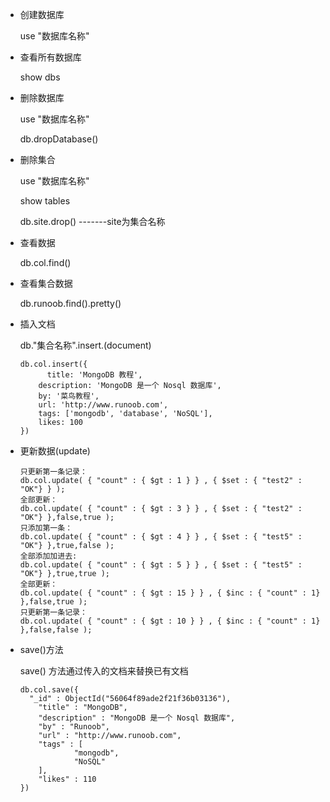 * 创建数据库

  use "数据库名称"

* 查看所有数据库

  show dbs

* 删除数据库

  use "数据库名称"

  db.dropDatabase()

* 删除集合

  use "数据库名称"

  show tables

  db.site.drop()  -------site为集合名称

* 查看数据

  db.col.find()

* 查看集合数据

  db.runoob.find().pretty()



* 插入文档

  db."集合名称".insert.(document)

  ```
  db.col.insert({
    	title: 'MongoDB 教程', 
      description: 'MongoDB 是一个 Nosql 数据库',
      by: '菜鸟教程',
      url: 'http://www.runoob.com',
      tags: ['mongodb', 'database', 'NoSQL'],
      likes: 100
  })
  ```

* 更新数据(update)

  ```
  只更新第一条记录：
  db.col.update( { "count" : { $gt : 1 } } , { $set : { "test2" : "OK"} } );
  全部更新：
  db.col.update( { "count" : { $gt : 3 } } , { $set : { "test2" : "OK"} },false,true );
  只添加第一条：
  db.col.update( { "count" : { $gt : 4 } } , { $set : { "test5" : "OK"} },true,false );
  全部添加加进去:
  db.col.update( { "count" : { $gt : 5 } } , { $set : { "test5" : "OK"} },true,true );
  全部更新：
  db.col.update( { "count" : { $gt : 15 } } , { $inc : { "count" : 1} },false,true );
  只更新第一条记录：
  db.col.update( { "count" : { $gt : 10 } } , { $inc : { "count" : 1} },false,false );
  ```

* save()方法

  save() 方法通过传入的文档来替换已有文档

  ```
  db.col.save({
  	"_id" : ObjectId("56064f89ade2f21f36b03136"),
      "title" : "MongoDB",
      "description" : "MongoDB 是一个 Nosql 数据库",
      "by" : "Runoob",
      "url" : "http://www.runoob.com",
      "tags" : [
              "mongodb",
              "NoSQL"
      ],
      "likes" : 110
  })
  ```

  ​

